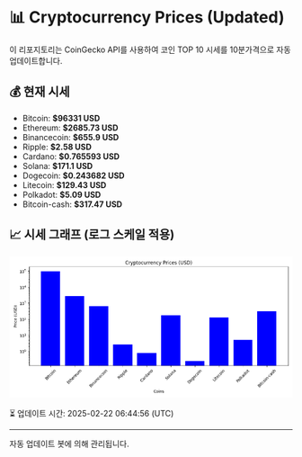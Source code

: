 
# 📊 Cryptocurrency Prices (Updated)

이 리포지토리는 CoinGecko API를 사용하여 코인 TOP 10 시세를 10분가격으로 자동 업데이트합니다.

## 💰 현재 시세
- Bitcoin: **$96331 USD**
- Ethereum: **$2685.73 USD**
- Binancecoin: **$655.9 USD**
- Ripple: **$2.58 USD**
- Cardano: **$0.765593 USD**
- Solana: **$171.1 USD**
- Dogecoin: **$0.243682 USD**
- Litecoin: **$129.43 USD**
- Polkadot: **$5.09 USD**
- Bitcoin-cash: **$317.47 USD**

## 📈 시세 그래프 (로그 스케일 적용)
![Crypto Prices](crypto_prices.png)

⏳ 업데이트 시간: 2025-02-22 06:44:56 (UTC)

---
자동 업데이트 봇에 의해 관리됩니다.
